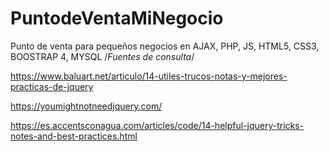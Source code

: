 # PuntodeVentaMiNegocio
Punto de venta para pequeños negocios en AJAX, PHP, JS, HTML5, CSS3, BOOSTRAP 4, MYSQL
/*Fuentes de consulta*/

https://www.baluart.net/articulo/14-utiles-trucos-notas-y-mejores-practicas-de-jquery

https://youmightnotneedjquery.com/

https://es.accentsconagua.com/articles/code/14-helpful-jquery-tricks-notes-and-best-practices.html